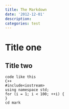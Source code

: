 ```yaml
---
title: The Markdown
date: '2012-12-01'
description:
categories: test
---
```


# Title one

## Title two

    code like this
    C++
    #include<iostream>
    using namespace std;
    for (i = 1; i < 100; ++i) {
    }
    cd mark

       